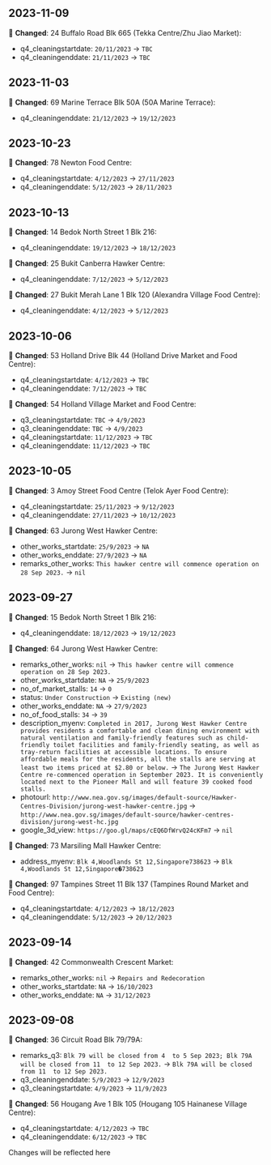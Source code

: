 ## 2023-11-09


🔵 **Changed**: 24 Buffalo Road Blk 665 (Tekka Centre/Zhu Jiao Market):
  - q4_cleaningstartdate: `20/11/2023` -> `TBC`
  - q4_cleaningenddate: `21/11/2023` -> `TBC`

## 2023-11-03


🔵 **Changed**: 69 Marine Terrace Blk 50A (50A Marine Terrace):
  - q4_cleaningenddate: `21/12/2023` -> `19/12/2023`

## 2023-10-23


🔵 **Changed**: 78 Newton Food Centre:
  - q4_cleaningstartdate: `4/12/2023` -> `27/11/2023`
  - q4_cleaningenddate: `5/12/2023` -> `28/11/2023`

## 2023-10-13


🔵 **Changed**: 14 Bedok North Street 1 Blk 216:
  - q4_cleaningenddate: `19/12/2023` -> `18/12/2023`

🔵 **Changed**: 25 Bukit Canberra Hawker Centre:
  - q4_cleaningenddate: `7/12/2023` -> `5/12/2023`

🔵 **Changed**: 27 Bukit Merah Lane 1 Blk 120 (Alexandra Village Food Centre):
  - q4_cleaningenddate: `4/12/2023` -> `5/12/2023`

## 2023-10-06


🔵 **Changed**: 53 Holland Drive Blk 44 (Holland Drive Market and Food Centre):
  - q4_cleaningstartdate: `4/12/2023` -> `TBC`
  - q4_cleaningenddate: `7/12/2023` -> `TBC`

🔵 **Changed**: 54 Holland Village Market and Food Centre:
  - q3_cleaningstartdate: `TBC` -> `4/9/2023`
  - q3_cleaningenddate: `TBC` -> `4/9/2023`
  - q4_cleaningstartdate: `11/12/2023` -> `TBC`
  - q4_cleaningenddate: `11/12/2023` -> `TBC`

## 2023-10-05


🔵 **Changed**: 3 Amoy Street Food Centre (Telok Ayer Food Centre):
  - q4_cleaningstartdate: `25/11/2023` -> `9/12/2023`
  - q4_cleaningenddate: `27/11/2023` -> `10/12/2023`

🔵 **Changed**: 63 Jurong West Hawker Centre:
  - other_works_startdate: `25/9/2023` -> `NA`
  - other_works_enddate: `27/9/2023` -> `NA`
  - remarks_other_works: `This hawker centre will commence operation on 28 Sep 2023.` -> `nil`

## 2023-09-27


🔵 **Changed**: 15 Bedok North Street 1 Blk 216:
  - q4_cleaningenddate: `18/12/2023` -> `19/12/2023`

🔵 **Changed**: 64 Jurong West Hawker Centre:
  - remarks_other_works: `nil` -> `This hawker centre will commence operation on 28 Sep 2023.`
  - other_works_startdate: `NA` -> `25/9/2023`
  - no_of_market_stalls: `14` -> `0`
  - status: `Under Construction` -> `Existing (new)`
  - other_works_enddate: `NA` -> `27/9/2023`
  - no_of_food_stalls: `34` -> `39`
  - description_myenv: `Completed in 2017, Jurong West Hawker Centre provides residents a comfortable and clean dining environment with natural ventilation and family-friendly features such as child-friendly toilet facilities and family-friendly seating, as well as tray-return facilities at accessible locations. To ensure affordable meals for the residents, all the stalls are serving at least two items priced at $2.80 or below.` -> `The Jurong West Hawker Centre re-commenced operation in September 2023. It is conveniently located next to the Pioneer Mall and will feature 39 cooked food stalls.`
  - photourl: `http://www.nea.gov.sg/images/default-source/Hawker-Centres-Division/jurong-west-hawker-centre.jpg` -> `http://www.nea.gov.sg/images/default-source/hawker-centres-division/jurong-west-hc.jpg`
  - google_3d_view: `https://goo.gl/maps/cEQ6DfWrvQ24cKFm7` -> `nil`

🔵 **Changed**: 73 Marsiling Mall Hawker Centre:
  - address_myenv: `Blk 4,Woodlands St 12,Singapore738623` -> `Blk 4,Woodlands St 12,Singapore�738623`

🔵 **Changed**: 97 Tampines Street 11 Blk 137 (Tampines Round Market and Food Centre):
  - q4_cleaningstartdate: `4/12/2023` -> `18/12/2023`
  - q4_cleaningenddate: `5/12/2023` -> `20/12/2023`

## 2023-09-14


🔵 **Changed**: 42 Commonwealth Crescent Market:
  - remarks_other_works: `nil` -> `Repairs and Redecoration`
  - other_works_startdate: `NA` -> `16/10/2023`
  - other_works_enddate: `NA` -> `31/12/2023`

## 2023-09-08


🔵 **Changed**: 36 Circuit Road Blk 79/79A:
  - remarks_q3: `Blk 79 will be closed from 4  to 5 Sep 2023; Blk 79A will be closed from 11  to 12 Sep 2023.` -> `Blk 79A will be closed from 11  to 12 Sep 2023.`
  - q3_cleaningenddate: `5/9/2023` -> `12/9/2023`
  - q3_cleaningstartdate: `4/9/2023` -> `11/9/2023`

🔵 **Changed**: 56 Hougang Ave 1 Blk 105 (Hougang 105 Hainanese Village Centre):
  - q4_cleaningstartdate: `4/12/2023` -> `TBC`
  - q4_cleaningenddate: `6/12/2023` -> `TBC`

Changes will be reflected here